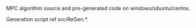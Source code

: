 
MPC algorithm source and pre-generated code on windows/ubuntu/centos.

Generation script ref src/ReGen.*.

